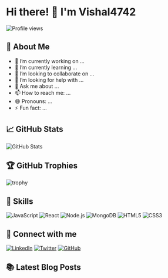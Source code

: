 # Hi there! 👋 I'm Vishal4742

![Profile views](https://komarev.com/ghpvc/?username=Vishal4742&color=blue)

## 🚀 About Me
- 🔭 I’m currently working on ...
- 🌱 I’m currently learning ...
- 👯 I’m looking to collaborate on ...
- 🤔 I’m looking for help with ...
- 💬 Ask me about ...
- 📫 How to reach me: ...
- 😄 Pronouns: ...
- ⚡ Fun fact: ...

## 📈 GitHub Stats
![GitHub Stats](https://github-readme-stats.vercel.app/api?username=Vishal4742&show_icons=true&theme=radical)

## 🏆 GitHub Trophies
![trophy](https://github-profile-trophy.vercel.app/?username=Vishal4742&theme=onedark)

## 💼 Skills
![JavaScript](https://img.shields.io/badge/JavaScript-323330?style=for-the-badge&logo=javascript&logoColor=F7DF1E)
![React](https://img.shields.io/badge/React-20232A?style=for-the-badge&logo=react&logoColor=61DAFB)
![Node.js](https://img.shields.io/badge/Node.js-339933?style=for-the-badge&logo=nodedotjs&logoColor=white)
![MongoDB](https://img.shields.io/badge/MongoDB-4EA94B?style=for-the-badge&logo=mongodb&logoColor=white)
![HTML5](https://img.shields.io/badge/HTML5-E34F26?style=for-the-badge&logo=html5&logoColor=white)
![CSS3](https://img.shields.io/badge/CSS3-1572B6?style=for-the-badge&logo=css3&logoColor=white)

## 🔗 Connect with me
[![LinkedIn](https://img.shields.io/badge/LinkedIn-0077B5?style=for-the-badge&logo=linkedin&logoColor=white)]()
[![Twitter](https://img.shields.io/badge/Twitter-1DA1F2?style=for-the-badge&logo=twitter&logoColor=white)]()
[![GitHub](https://img.shields.io/badge/GitHub-100000?style=for-the-badge&logo=github&logoColor=white)]()

## 📚 Latest Blog Posts
<!-- BLOG-POST-LIST:START -->
<!-- BLOG-POST-LIST:END -->
